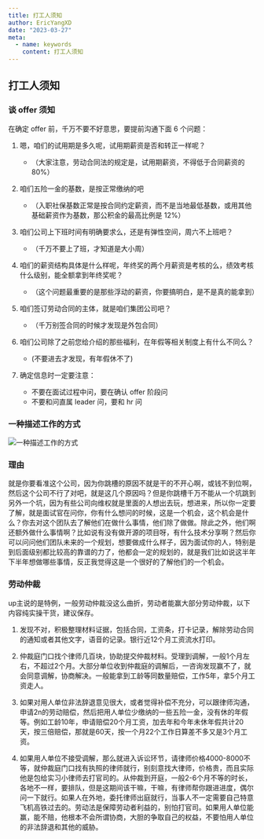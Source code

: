 ```yaml
---
title: 打工人须知
author: EricYangXD
date: "2023-03-27"
meta:
  - name: keywords
    content: 打工人须知
---
```


## 打工人须知

### 谈 offer 须知

在确定 offer 前，千万不要不好意思，要提前沟通下面 6 个问题：

1. 嗯，咱们的试用期是多久呢，试用期薪资是否和转正一样呢？

   - （大家注意，劳动合同法的规定是，试用期薪资，不得低于合同薪资的 80%）

2. 咱们五险一金的基数，是按正常缴纳的吧

   - （入职社保基数正常是按合同约定薪资，而不是当地最低基数，或用其他基础薪资作为基数，那公积金的最高比例是 12%）

3. 咱们公司上下班时间有明确要求么，还是有弹性空间，周六不上班吧？

   - （千万不要上了班，才知道是大小周）

4. 咱们的薪资结构具体是什么样呢，年终奖的两个月薪资是考核的么，绩效考核什么级别，能全额拿到年终奖呢？

   - （这个问题最重要的是那些浮动的薪资，你要搞明白，是不是真的能拿到）

5. 咱们签订劳动合同的主体，就是咱们集团公司吧？

   - （千万别签合同的时候才发现是外包合同）

6. 咱们公司除了之前您给介绍的那些福利，在年假等相关制度上有什么不同么？

   - (不要进去才发现，有年假休不了)

7. 确定信息时一定要注意：

   - 不要在面试过程中问，要在确认 offer 阶段问
   - 不要和问直属 leader 问，要和 hr 问

### 一种描述工作的方式

![一种描述工作的方式](https://cdn.jsdelivr.net/gh/EricYangXD/vital-images/imgs/WechatIMG310.jpeg)

### 理由

就是你要看准这个公司，因为你跳槽的原因不就是干的不开心啊，或钱不到位啊，然后这个公司不行了对吧，就是这几个原因吗？但是你跳槽千万不能从一个坑跳到另外一个坑，因为有些公司向维权就是里面的人想出去玩，想进来，所以你一定要了解，就是面试官在问你，你有什么想问的时候，这是一个机会，这个机会是什么？你去对这个团队去了解他们在做什么事情，他们除了做做。除此之外，他们啊还额外做什么事情啊？比如说有没有做开源的项目呀，有什么技术分享啊？然后你可以问问他们团队未来的一个规划，想要做成什么样子，因为面试你的人，特别是到后面级别都比较高的靠谱的力了，他都会一定的规划的，就是我们比如说这半年下半年想做哪些事情，反正我觉得这是一个很好的了解他们的一个机会。


### 劳动仲裁

up主说的是特例，一般劳动仲裁没这么曲折，劳动者能赢大部分劳动仲裁，以下内容纯实操干货，建议保存。

1. 发现不对，积极整理材料证据，包括合同，工资条，打卡记录，解除劳动合同的通知或者其他文字，语音的记录。银行近12个月工资流水打印。

2. 仲裁庭门口找个律师几百块，协助提交仲裁材料。受理到调解，一般1个月左右，不超过2个月。大部分单位收到仲裁庭的调解后，一咨询发现赢不了，就会同意调解，协商解决。一般能拿到工龄等同数量赔偿，工作5年，拿5个月工资走人。

3. 如果对用人单位非法辞退意见很大，或者觉得补偿不充分，可以跟律师沟通，申请2n的劳动赔偿，然后把用人单位少缴纳的一些五险一金，没有休的年假等。例如工龄10年，申请赔偿20个月工资，加去年和今年未休年假共计20天，按三倍赔偿，那就是60天，按一个月22个工作日算差不多又是3个月工资。

4. 如果用人单位不接受调解，那么就进入诉讼环节，请律师价格4000-8000不等，就仲裁庭门口找有执照的律师就行，别刻意找大律师，价格贵，而且实际他是包给实习小律师去打官司的。从仲裁到开庭，一般2-6个月不等的时长，各地不一样，要排队，但是这期间该干嘛，干嘛，有律师帮你跟进进度，偶尔问一下就行。如果人在外地，委托律师出庭就行，当事人不一定需要自己特意飞机高铁过去的。劳动法是保障劳动者利益的，别怕打官司。如果用人单位能赢，能不赔，他根本不会所谓协商，大胆的争取自己的权益，不要怕用人单位的非法辞退和其他的威胁。